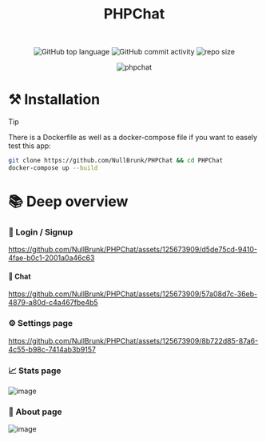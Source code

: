 <div align="center">
   
# PHPChat  
  
<br/> 

![GitHub top language](https://img.shields.io/github/languages/top/NullBrunk/PHPChat?style=for-the-badge)
![GitHub commit activity](https://img.shields.io/github/commit-activity/m/NullBrunk/PHPChat?style=for-the-badge)
![repo size](https://img.shields.io/github/repo-size/NullBrunk/PHPChat?style=for-the-badge)


![phpchat](https://github.com/NullBrunk/PHPChat/assets/125673909/eabe391b-88f3-4b9c-9545-975cdaee98d1)

</div>


# ⚒️ Installation

> [!TIP]
> There is a Dockerfile as well as a docker-compose file if you want to easely test this app:

```bash
git clone https://github.com/NullBrunk/PHPChat && cd PHPChat
docker-compose up --build
```

# 📚 Deep overview

### 🔐 Login / Signup
https://github.com/NullBrunk/PHPChat/assets/125673909/d5de75cd-9410-4fae-b0c1-2001a0a46c63

#### 💬 Chat
https://github.com/NullBrunk/PHPChat/assets/125673909/57a08d7c-36eb-4879-a80d-c4a467fbe4b5

### ⚙️ Settings page
https://github.com/NullBrunk/PHPChat/assets/125673909/8b722d85-87a6-4c55-b98c-7414ab3b9157

### 📈 Stats page 
![image](https://github.com/NullBrunk/PHPChat/assets/125673909/5a893e6b-773b-4707-b018-0451eef32524)

### 🔎 About page
![image](https://github.com/NullBrunk/PHPChat/assets/125673909/3e59c72d-0ccd-4fbf-ad60-e1d4d3c2d5fa)





